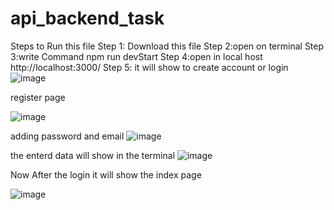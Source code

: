 # api_backend_task
Steps to Run this file 
Step 1: Download this file 
Step 2:open on terminal
Step 3:write Command npm run devStart
Step 4:open in local host http://localhost:3000/
Step 5: it will show to create account or login
![image](https://github.com/shashimehta03/api_backend_task/assets/103140467/3b254d51-98ec-410e-b1a4-44f457d7b9bf)

register page

![image](https://github.com/shashimehta03/api_backend_task/assets/103140467/25d462d1-4ba9-45a5-ba7f-1c07ddb89eb5)

adding password and email 
![image](https://github.com/shashimehta03/api_backend_task/assets/103140467/dc29594e-199b-4926-b174-c33443934664)

the enterd data will show in the terminal
![image](https://github.com/shashimehta03/api_backend_task/assets/103140467/03efe838-45d5-411e-9979-89162e5fea0c)

Now After the login it will show the index page

![image](https://github.com/shashimehta03/api_backend_task/assets/103140467/48acc010-6c89-4cc6-a0f8-a9f3b9e20e15)






